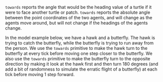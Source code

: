 `towards` reports the angle that would be the heading value of a turtle if it were to face another turtle or patch. `towards` reports the absolute angle between the point coordinates of the two agents, and will change as the agents move around, but will not change if the headings of the agents change. 



In the model example below, we have a hawk and a butterfly. The hawk is trying to catch the butterfly, while the butterfly is trying to run away from the person. We use the `towards` primitive to make the hawk turn to the butterfly at every tick before moving one step closer to the butterfly. We also use the `towards` primitive to make the butterfly turn to the opposite direction by making it look at the hawk first and then turn 180 degrees (and add a bit of randomness to simulate the erratic flight of a butterfly) at each tick before moving 1 step forward.

